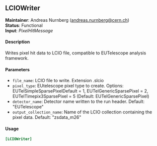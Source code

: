 ## LCIOWriter
**Maintainer**: Andreas Nurnberg (<andreas.nurnberg@cern.ch>)  
**Status**: Functional  
**Input**: *PixelHitMessage*

#### Description
Writes pixel hit data to LCIO file, compatible to EUTelescope analysis framework.

#### Parameters
* `file_name`: LCIO file to write. Extension .slcio
* `pixel_type`: EUtelescope pixel type to create. Options: EUTelSimpleSparsePixelDefault = 1, EUTelGenericSparsePixel = 2, EUTelTimepix3SparsePixel = 5 (Default: EUTelGenericSparsePixel)
* `detector_name`: Detector name written to the run header. Default: "EUTelescope"
* `output_collection_name`: Name of the LCIO collection containing the pixel data. Default: "zsdata_m26"

#### Usage
```ini
[LCIOWriter]
```

